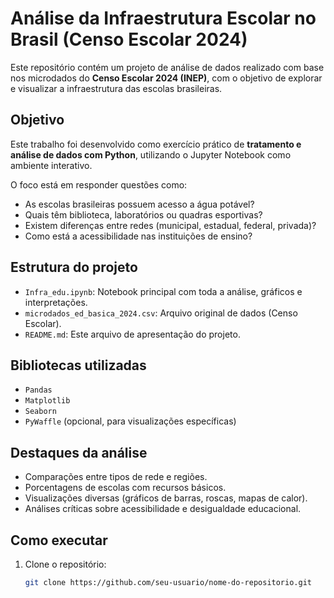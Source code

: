 # Análise da Infraestrutura Escolar no Brasil (Censo Escolar 2024)

Este repositório contém um projeto de análise de dados realizado com base nos microdados do **Censo Escolar 2024 (INEP)**, com o objetivo de explorar e visualizar a infraestrutura das escolas brasileiras.

## Objetivo

Este trabalho foi desenvolvido como exercício prático de **tratamento e análise de dados com Python**, utilizando o Jupyter Notebook como ambiente interativo.

O foco está em responder questões como:

- As escolas brasileiras possuem acesso a água potável?
- Quais têm biblioteca, laboratórios ou quadras esportivas?
- Existem diferenças entre redes (municipal, estadual, federal, privada)?
- Como está a acessibilidade nas instituições de ensino?

## Estrutura do projeto

- `Infra_edu.ipynb`: Notebook principal com toda a análise, gráficos e interpretações.
- `microdados_ed_basica_2024.csv`: Arquivo original de dados (Censo Escolar).
- `README.md`: Este arquivo de apresentação do projeto.

## Bibliotecas utilizadas

- `Pandas`
- `Matplotlib`
- `Seaborn`
- `PyWaffle` (opcional, para visualizações específicas)

## Destaques da análise

- Comparações entre tipos de rede e regiões.
- Porcentagens de escolas com recursos básicos.
- Visualizações diversas (gráficos de barras, roscas, mapas de calor).
- Análises críticas sobre acessibilidade e desigualdade educacional.

## Como executar

1. Clone o repositório:
   ```bash
   git clone https://github.com/seu-usuario/nome-do-repositorio.git
